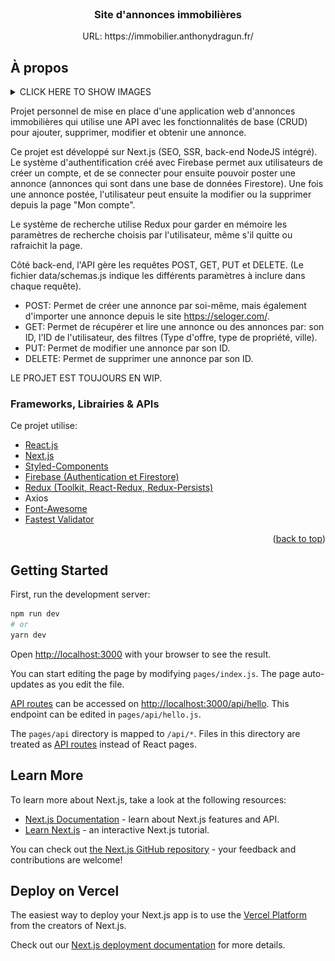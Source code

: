<div id="top"></div>
<br />
<div align="center">
  <h3 align="center">Site d'annonces immobilières</h3>

  <p align="center">
    URL: https://immobilier.anthonydragun.fr/
  </p>
</div>

<!-- ABOUT THE PROJECT -->
## À propos

<details class="images">
  <summary>CLICK HERE TO SHOW IMAGES</summary>
  <img align="top" src="home_desktop.jpeg" name="Page d'accueil grands écrans">
  <img align="top" src="search_desktop.jpeg" name="Page de recherche grands écrans">
  <img align="top" src="home_mobile.jpeg" name="Page d'accueil petits écrans">
  <img align="top" src="search_mobile.jpeg" name="Page de recherche petits écrans">
  <img align="top" src="google_speed_insight.jpg" name="Speed insight">
</details>

Projet personnel de mise en place d'une application web d'annonces immobilières qui utilise une API avec les fonctionnalités de base (CRUD) pour ajouter, supprimer, modifier et obtenir une annonce.

Ce projet est développé sur Next.js (SEO, SSR, back-end NodeJS intégré). Le système d'authentification créé avec Firebase permet aux utilisateurs de créer un compte, et de se connecter pour ensuite pouvoir poster une annonce (annonces qui sont dans une base de données Firestore). Une fois une annonce postée, l'utilisateur peut ensuite la modifier ou la supprimer depuis la page "Mon compte".

Le système de recherche utilise Redux pour garder en mémoire les paramètres de recherche choisis par l'utilisateur, même s'il quitte ou rafraichit la page.

Côté back-end, l'API gère les requêtes POST, GET, PUT et DELETE. (Le fichier data/schemas.js indique les différents paramètres à inclure dans chaque requête).

- POST: Permet de créer une annonce par soi-même, mais également d'importer une annonce depuis le site https://seloger.com/.
- GET: Permet de récupérer et lire une annonce ou des annonces par: son ID, l'ID de l'utilisateur, des filtres (Type d'offre, type de propriété, ville).
- PUT: Permet de modifier une annonce par son ID.
- DELETE: Permet de supprimer une annonce par son ID.

LE PROJET EST TOUJOURS EN WIP.

### Frameworks, Librairies & APIs

Ce projet utilise:

* [React.js](https://reactjs.org/)
* [Next.js](https://nextjs.org/)
* [Styled-Components](https://styled-components.com/)
* [Firebase (Authentication et Firestore)](https://firebase.google.com/)
* [Redux (Toolkit, React-Redux, Redux-Persists)](https://redux.js.org/)
* Axios
* [Font-Awesome](https://fontawesome.com/)
* [Fastest Validator](https://www.npmjs.com/package/fastest-validator)

<p align="right">(<a href="#top">back to top</a>)</p>



## Getting Started

First, run the development server:

```bash
npm run dev
# or
yarn dev
```

Open [http://localhost:3000](http://localhost:3000) with your browser to see the result.

You can start editing the page by modifying `pages/index.js`. The page auto-updates as you edit the file.

[API routes](https://nextjs.org/docs/api-routes/introduction) can be accessed on [http://localhost:3000/api/hello](http://localhost:3000/api/hello). This endpoint can be edited in `pages/api/hello.js`.

The `pages/api` directory is mapped to `/api/*`. Files in this directory are treated as [API routes](https://nextjs.org/docs/api-routes/introduction) instead of React pages.

## Learn More

To learn more about Next.js, take a look at the following resources:

- [Next.js Documentation](https://nextjs.org/docs) - learn about Next.js features and API.
- [Learn Next.js](https://nextjs.org/learn) - an interactive Next.js tutorial.

You can check out [the Next.js GitHub repository](https://github.com/vercel/next.js/) - your feedback and contributions are welcome!

## Deploy on Vercel

The easiest way to deploy your Next.js app is to use the [Vercel Platform](https://vercel.com/new?utm_medium=default-template&filter=next.js&utm_source=create-next-app&utm_campaign=create-next-app-readme) from the creators of Next.js.

Check out our [Next.js deployment documentation](https://nextjs.org/docs/deployment) for more details.

